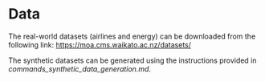 # Data
The real-world datasets (airlines and energy) can be downloaded from the following link:
https://moa.cms.waikato.ac.nz/datasets/

The synthetic datasets can be generated using the instructions provided in _commands_synthetic_data_generation.md_.
